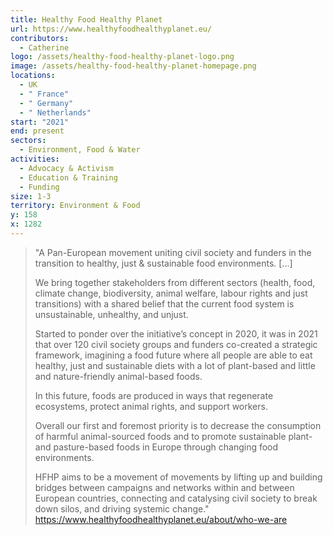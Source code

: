 ```yaml
---
title: Healthy Food Healthy Planet
url: https://www.healthyfoodhealthyplanet.eu/
contributors:
  - Catherine
logo: /assets/healthy-food-healthy-planet-logo.png
image: /assets/healthy-food-healthy-planet-homepage.png
locations:
  - UK
  - " France"
  - " Germany"
  - " Netherlands"
start: "2021"
end: present
sectors:
  - Environment, Food & Water
activities:
  - Advocacy & Activism
  - Education & Training
  - Funding
size: 1-3
territory: Environment & Food
y: 158
x: 1282
---
```

> "A Pan-European movement uniting civil society and funders in the transition to healthy, just & sustainable food environments. [...]
> 
> We bring together stakeholders from different sectors (health, food, climate change, biodiversity, animal welfare, labour rights and just transitions) with a shared belief that the current food system is unsustainable, unhealthy, and unjust.
> 
> Started to ponder over the initiative’s concept in 2020, it was in 2021 that over 120 civil society groups and funders co-created a strategic framework, imagining a food future where all people are able to eat healthy, just and sustainable diets with a lot of plant-based and little and nature-friendly animal-based foods.
> 
> In this future, foods are produced in ways that regenerate ecosystems, protect animal rights, and support workers.
> 
> Overall our first and foremost priority  is to decrease the consumption of harmful animal-sourced foods and to promote sustainable plant- and pasture-based foods in Europe through changing food environments.
> 
> HFHP aims to be a movement of movements by lifting up and building bridges between campaigns and networks within and between European countries, connecting and catalysing civil society to break down silos, and driving systemic change."
> https://www.healthyfoodhealthyplanet.eu/about/who-we-are 
